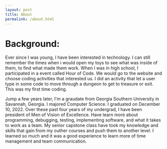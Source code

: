 ```yaml
---
layout: post
title: About
permalink: /about.html
---
```


<!-- This is the base Jekyll theme. You can find out more info about customizing your Jekyll theme, as well as basic Jekyll usage documentation at [jekyllrb.com](https://jekyllrb.com/)

You can find the source code for Minima at GitHub:
[jekyll][jekyll-organization] /
[minima](https://github.com/jekyll/minima)

You can find the source code for Jekyll at GitHub:
[jekyll][jekyll-organization] /
[jekyll](https://github.com/jekyll/jekyll)


[jekyll-organization]: https://github.com/jekyll
 -->


<h1>Background:</h1> 

Ever since I was young, I have been interested in technology. I can still remember the times when i would open my toys to see what was inside of them, to find what made them work. When I was in high school, I participated in a event called Hour of Code. We would go to the website and choose coding activities that interested us. I did an activity that let a user type in some code to move through a dungeon to get to treasure or exit. This was my first time coding. 

Jump a few years later, I'm a graudate from Georgia Southern University in Savannah, Georgia. I majored Computer Science. I graduated on December 10, 2022. Over these past four years of my undergrad, I have been president of Men of Vision of Excellence. Have learn more about programming, debugging, testing, implementing software, and what it takes to work as a team. My senior capstone class have took my knowledge and skills that gain from my outher courses and push them to another level. I learned so much and it was a good experience to learn more of time management and team communication.